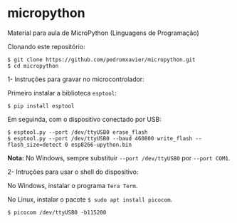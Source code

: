 # micropython
Material para aula de MicroPython (Linguagens de Programação)

Clonando este repositório:
```
$ git clone https://github.com/pedromxavier/micropython.git
$ cd micropython
```

1- Instruções para gravar no microcontrolador:

Primeiro instalar a biblioteca `esptool`:
```
$ pip install esptool
```

Em seguinda, com o dispositivo conectado por USB:
```
$ esptool.py --port /dev/ttyUSB0 erase_flash
$ esptool.py --port /dev/ttyUSB0 --baud 460800 write_flash --flash_size=detect 0 esp8266-upython.bin
```

**Nota:** No Windows, sempre substituir `--port /dev/ttyUSB0` por `--port COM1`.

2- Intruções para usar o shell do dispositivo:

No Windows, instalar o programa `Tera Term`.

No Linux, instalar o pacote `$ sudo apt install picocom`.
```
$ picocom /dev/ttyUSB0 -b115200
```
